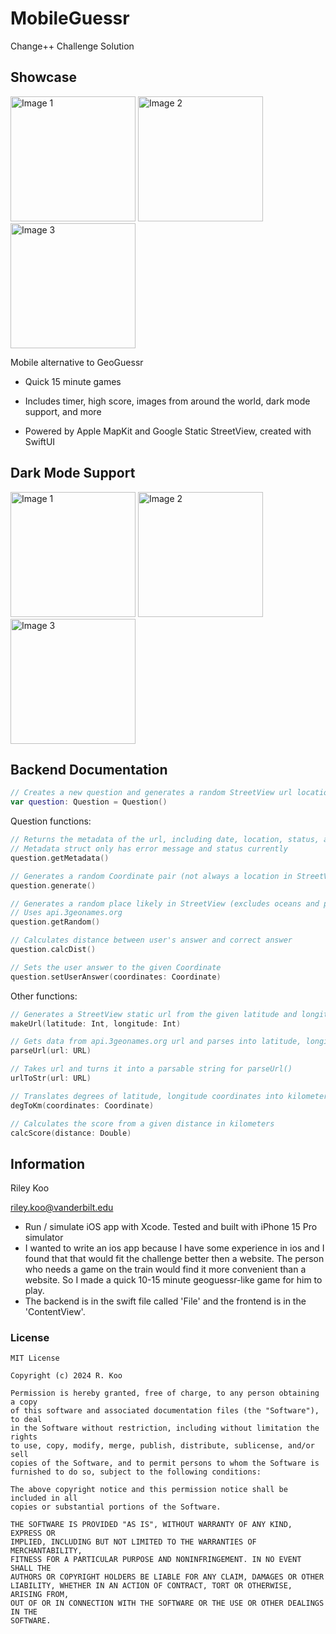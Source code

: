 # MobileGuessr
Change++ Challenge Solution

## Showcase
<img src="https://github.com/ChangePlusPlusVandy/change-coding-challenge-2024-RileyK19/blob/main/Change%2B%2BChallenge/Change%2B%2BChallenge/Examples/Light_Main_Menu.png" alt="Image 1" width="200"/> <img src="https://github.com/ChangePlusPlusVandy/change-coding-challenge-2024-RileyK19/blob/main/Change%2B%2BChallenge/Change%2B%2BChallenge/Examples/Light_Guess_Screen.png" alt="Image 2" width="200"/> 
<img src="https://github.com/ChangePlusPlusVandy/change-coding-challenge-2024-RileyK19/blob/main/Change%2B%2BChallenge/Change%2B%2BChallenge/Examples/Light_Map.png" alt="Image 3" width="200"/>

Mobile alternative to GeoGuessr 

- Quick 15 minute games

- Includes timer, high score, images from around the world, dark mode support, and more

- Powered by Apple MapKit and Google Static StreetView, created with SwiftUI

## Dark Mode Support

<img src="https://github.com/ChangePlusPlusVandy/change-coding-challenge-2024-RileyK19/blob/main/Change%2B%2BChallenge/Change%2B%2BChallenge/Examples/Dark_Main_Menu.png" alt="Image 1" width="200"/> <img src="https://github.com/ChangePlusPlusVandy/change-coding-challenge-2024-RileyK19/blob/main/Change%2B%2BChallenge/Change%2B%2BChallenge/Examples/Dark_Guess_Screen.png" alt="Image 2" width="200"/> 
<img src="https://github.com/ChangePlusPlusVandy/change-coding-challenge-2024-RileyK19/blob/main/Change%2B%2BChallenge/Change%2B%2BChallenge/Examples/Dark_Map.png" alt="Image 3" width="200"/>

## Backend Documentation

```Swift
// Creates a new question and generates a random StreetView url location
var question: Question = Question()
```

Question functions:
```Swift
// Returns the metadata of the url, including date, location, status, and StreetView ID
// Metadata struct only has error message and status currently
question.getMetadata()

// Generates a random Coordinate pair (not always a location in StreetView)
question.generate()

// Generates a random place likely in StreetView (excludes oceans and places with little coverage)
// Uses api.3geonames.org
question.getRandom()

// Calculates distance between user's answer and correct answer
question.calcDist()

// Sets the user answer to the given Coordinate
question.setUserAnswer(coordinates: Coordinate)
```

Other functions:
```Swift
// Generates a StreetView static url from the given latitude and longitude
makeUrl(latitude: Int, longitude: Int)

// Gets data from api.3geonames.org url and parses into latitude, longitude, and location name (City, Country)
parseUrl(url: URL)

// Takes url and turns it into a parsable string for parseUrl()
urlToStr(url: URL)

// Translates degrees of latitude, longitude coordinates into kilometers
degToKm(coordinates: Coordinate)

// Calculates the score from a given distance in kilometers
calcScore(distance: Double)
```


## Information

Riley Koo

riley.koo@vanderbilt.edu
- Run / simulate iOS app with Xcode. Tested and built with iPhone 15 Pro simulator
- I wanted to write an ios app because I have some experience in ios and I found that that would fit the challenge better then a website. The person who needs a game on the train would find it more convenient than a website. So I made a quick 10-15 minute geoguessr-like game for him to play.
- The backend is in the swift file called 'File' and the frontend is in the 'ContentView'.

### License

```
MIT License

Copyright (c) 2024 R. Koo

Permission is hereby granted, free of charge, to any person obtaining a copy
of this software and associated documentation files (the "Software"), to deal
in the Software without restriction, including without limitation the rights
to use, copy, modify, merge, publish, distribute, sublicense, and/or sell
copies of the Software, and to permit persons to whom the Software is
furnished to do so, subject to the following conditions:

The above copyright notice and this permission notice shall be included in all
copies or substantial portions of the Software.

THE SOFTWARE IS PROVIDED "AS IS", WITHOUT WARRANTY OF ANY KIND, EXPRESS OR
IMPLIED, INCLUDING BUT NOT LIMITED TO THE WARRANTIES OF MERCHANTABILITY,
FITNESS FOR A PARTICULAR PURPOSE AND NONINFRINGEMENT. IN NO EVENT SHALL THE
AUTHORS OR COPYRIGHT HOLDERS BE LIABLE FOR ANY CLAIM, DAMAGES OR OTHER
LIABILITY, WHETHER IN AN ACTION OF CONTRACT, TORT OR OTHERWISE, ARISING FROM,
OUT OF OR IN CONNECTION WITH THE SOFTWARE OR THE USE OR OTHER DEALINGS IN THE
SOFTWARE.
```

